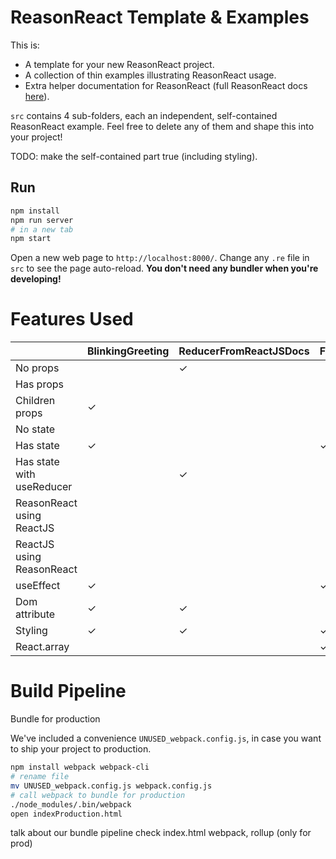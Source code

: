 # ReasonReact Template & Examples

This is:
- A template for your new ReasonReact project.
- A collection of thin examples illustrating ReasonReact usage.
- Extra helper documentation for ReasonReact (full ReasonReact docs [here](https://reasonml.github.io/reason-react/)).

`src` contains 4 sub-folders, each an independent, self-contained ReasonReact example. Feel free to delete any of them and shape this into your project!

TODO: make the self-contained part true (including styling).

## Run

```sh
npm install
npm run server
# in a new tab
npm start
```

Open a new web page to `http://localhost:8000/`. Change any `.re` file in `src` to see the page auto-reload. **You don't need any bundler when you're developing!**

# Features Used

|                           | BlinkingGreeting | ReducerFromReactJSDocs | FetchDogPictures | Interop |
|---------------------------|------------------|------------------------|------------------|---------|
| No props                  |                  | ✓                      |                  |         |
| Has props                 |                  |                        |                  | ✓       |
| Children props            | ✓                |                        |                  |         |
| No state                  |                  |                        |                  | ✓       |
| Has state                 | ✓                |                        |  ✓               |         |
| Has state with useReducer |                  | ✓                      |                  |         |
| ReasonReact using ReactJS |                  |                        |                  | ✓       |
| ReactJS using ReasonReact |                  |                        |                  | ✓       |
| useEffect                 | ✓                |                        |  ✓              |          |
| Dom attribute             | ✓                | ✓                      |                 | ✓       |
| Styling                   | ✓                | ✓                      |  ✓              | ✓       |
| React.array               |                  |                        |  ✓               |         |

# Build Pipeline

Bundle for production

We've included a convenience `UNUSED_webpack.config.js`, in case you want to ship your project to production.

```sh
npm install webpack webpack-cli
# rename file
mv UNUSED_webpack.config.js webpack.config.js
# call webpack to bundle for production
./node_modules/.bin/webpack
open indexProduction.html
```

talk about our bundle pipeline
check index.html
webpack, rollup (only for prod)